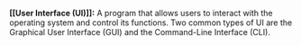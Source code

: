 **[[User Interface (UI)]]:** A program that allows users to interact with the operating system and control its functions. Two common types of UI are the Graphical User Interface (GUI) and the Command-Line Interface (CLI).